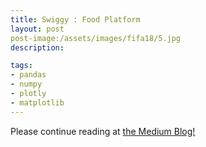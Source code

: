 ```yaml
---
title: Swiggy : Food Platform
layout: post
post-image:/assets/images/fifa18/5.jpg
description: 

tags: 
- pandas
- numpy
- plotly
- matplotlib
---
```


Please continue reading at [the Medium Blog!](https://bytes.swiggy.com/the-tech-that-brings-you-your-food-1a7926229886)


